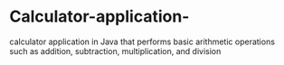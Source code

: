 # Calculator-application-
calculator application in Java that performs basic arithmetic operations such as addition, subtraction, multiplication, and division
